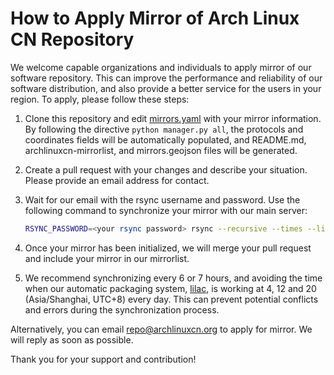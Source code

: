 # How to Apply Mirror of Arch Linux CN Repository

We welcome capable organizations and individuals to apply mirror of our software repository. This can improve the performance and reliability of our software distribution, and also provide a better service for the users in your region. To apply, please follow these steps:

1. Clone this repository and edit [mirrors.yaml](mirrors.yaml) with your mirror information. By following the directive `python manager.py all`, the protocols and coordinates fields will be automatically populated, and README.md, archlinuxcn-mirrorlist, and mirrors.geojson files will be generated.

2. Create a pull request with your changes and describe your situation. Please provide an email address for contact.

3. Wait for our email with the rsync username and password. Use the following command to synchronize your mirror with our main server:

   ```bash
   RSYNC_PASSWORD=<your rsync password> rsync --recursive --times --links --hard-links --safe-links --max-delete=1000 --delete-after --delay-updates --itemize-changes --verbose --contimeout=60 <your rsync username>@sync.repo.archlinuxcn.org::repo .
   ```

4. Once your mirror has been initialized, we will merge your pull request and include your mirror in our mirrorlist.

5. We recommend synchronizing every 6 or 7 hours, and avoiding the time when our automatic packaging system, [lilac](https://github.com/archlinuxcn/lilac), is working at 4, 12 and 20 (Asia/Shanghai, UTC+8) every day. This can prevent potential conflicts and errors during the synchronization process.

Alternatively, you can email <repo@archlinuxcn.org> to apply for mirror. We will reply as soon as possible.

Thank you for your support and contribution!
